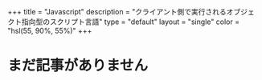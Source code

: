+++
title = "Javascript"
description = "クライアント側で実行されるオブジェクト指向型のスクリプト言語"
type = "default"
layout = "single"
color = "hsl(55, 90%, 55%)"
+++

# まだ記事がありません